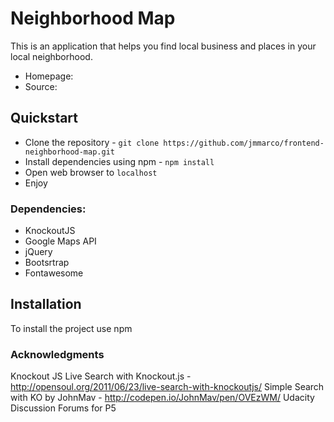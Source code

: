 # Neighborhood Map
This is an application that helps you find local business and places in your local neighborhood.

- Homepage:
- Source:

## Quickstart


- Clone the repository - `git clone https://github.com/jmmarco/frontend-neighborhood-map.git`
- Install dependencies using npm - `npm install`
- Open web browser to `localhost`
- Enjoy



### Dependencies:

 - KnockoutJS
 - Google Maps API
 - jQuery
 - Bootsrtrap
 - Fontawesome


## Installation
To install the project use npm



### Acknowledgments

Knockout JS
Live Search with Knockout.js - http://opensoul.org/2011/06/23/live-search-with-knockoutjs/
Simple Search with KO by JohnMav - http://codepen.io/JohnMav/pen/OVEzWM/
Udacity Discussion Forums for P5

